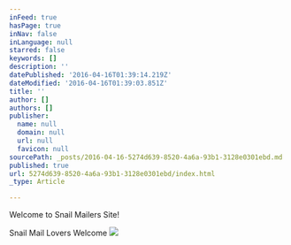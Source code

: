 ```yaml
---
inFeed: true
hasPage: true
inNav: false
inLanguage: null
starred: false
keywords: []
description: ''
datePublished: '2016-04-16T01:39:14.219Z'
dateModified: '2016-04-16T01:39:03.851Z'
title: ''
author: []
authors: []
publisher:
  name: null
  domain: null
  url: null
  favicon: null
sourcePath: _posts/2016-04-16-5274d639-8520-4a6a-93b1-3128e0301ebd.md
published: true
url: 5274d639-8520-4a6a-93b1-3128e0301ebd/index.html
_type: Article

---
```

Welcome to Snail Mailers Site!

Snail Mail Lovers Welcome
![](https://the-grid-user-content.s3-us-west-2.amazonaws.com/e29c2d56-43f8-44d0-9e48-1570a670ae03.jpg)